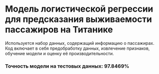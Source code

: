 # Модель логистической регрессии для предсказания выживаемости пассажиров на Титанике
Используется набор данных, содержащий информацию о пассажирах. 
Код включает в себя предобработку данных, извлечение признаков, обучение модели и оценку её производительности.
### Точность модели на тестовых данных: 97.8469%
